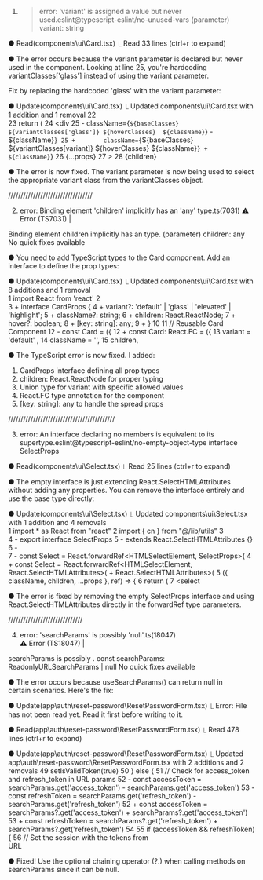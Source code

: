 1) > error: 'variant' is assigned a value but never
  used.eslint@typescript-eslint/no-unused-vars
  (parameter) variant: string

● Read(components\ui\Card.tsx)
  ⎿  Read 33 lines (ctrl+r to expand)

● The error occurs because the variant parameter is declared but never used in the component.
  Looking at line 25, you're hardcoding variantClasses['glass'] instead of using the variant
  parameter.

  Fix by replacing the hardcoded 'glass' with the variant parameter:

● Update(components\ui\Card.tsx)
  ⎿  Updated components\ui\Card.tsx with 1 addition and 1 removal
       22      
       23      return (
       24        <div 
       25 -        className={`${baseClasses} ${variantClasses['glass']} ${hoverClasses} 
     ${className}`}
          - ${className}`}
       25 +        className={`${baseClasses} ${variantClasses[variant]} ${hoverClasses} 
     ${className}`}
          + ${className}`}
       26          {...props}
       27        >
       28          {children}

● The error is now fixed. The variant parameter is now being used to select the appropriate
  variant class from the variantClasses object.


  //////////////////////////////////


2) error: Binding element 'children' implicitly has an 'any' type.ts(7031)
  ⚠ Error (TS7031)  |

  Binding element children implicitly has an
   type.
  (parameter) children: any
  No quick fixes available

● You need to add TypeScript types to the Card component. Add an interface to define the prop
  types:

● Update(components\ui\Card.tsx)
  ⎿  Updated components\ui\Card.tsx with 8 additions and 1 removal      
        1    import React from 'react'
        2    
        3 +  interface CardProps {
        4 +    variant?: 'default' | 'glass' | 'elevated' | 'highlight';
        5 +    className?: string;
        6 +    children: React.ReactNode;
        7 +    hover?: boolean;
        8 +    [key: string]: any;
        9 +  }
       10
       11    // Reusable Card Component
       12 -  const Card = ({ 
       12 +  const Card: React.FC<CardProps> = ({ 
       13      variant = 'default' ,
       14      className = '',
       15      children,

● The TypeScript error is now fixed. I added:

  1. CardProps interface defining all prop types
  2. children: React.ReactNode for proper typing
  3. Union type for variant with specific allowed values
  4. React.FC<CardProps> type annotation for the component
  5. [key: string]: any to handle the spread props


  ///////////////////////////////////////////


  3) error: An interface declaring no members is equivalent to its
  supertype.eslint@typescript-eslint/no-empty-object-type
  interface SelectProps

● Read(components\ui\Select.tsx)
  ⎿  Read 25 lines (ctrl+r to expand)

● The empty interface is just extending React.SelectHTMLAttributes<HTMLSelectElement> without
  adding any properties. You can remove the interface entirely and use the base type directly:

● Update(components\ui\Select.tsx)
  ⎿  Updated components\ui\Select.tsx with 1 addition and 4 removals        
       1    import * as React from "react"
       2    import { cn } from "@/lib/utils"
       3    
       4 -  export interface SelectProps
       5 -    extends React.SelectHTMLAttributes<HTMLSelectElement> {}
       6 -  
       7 -  const Select = React.forwardRef<HTMLSelectElement, SelectProps>(
       4 +  const Select = React.forwardRef<HTMLSelectElement, 
     React.SelectHTMLAttributes<HTMLSelectElement>>(
         + React.SelectHTMLAttributes<HTMLSelectElement>>(
       5      ({ className, children, ...props }, ref) => {
       6        return (
       7          <select

● The error is fixed by removing the empty SelectProps interface and using
  React.SelectHTMLAttributes<HTMLSelectElement> directly in the forwardRef type parameters.


  //////////////////////////////


  4) error: 'searchParams' is possibly 'null'.ts(18047)       
  ⚠ Error (TS18047)  |

  searchParams is possibly
   .
  const searchParams: ReadonlyURLSearchParams | null
  No quick fixes available

● The error occurs because useSearchParams() can return null in       
  certain scenarios. Here's the fix:

● Update(app\auth\reset-password\ResetPasswordForm.tsx)
  ⎿  Error: File has not been read yet. Read it first before
     writing to it.

● Read(app\auth\reset-password\ResetPasswordForm.tsx)
  ⎿  Read 478 lines (ctrl+r to expand)

● Update(app\auth\reset-password\ResetPasswordForm.tsx)
  ⎿  Updated app\auth\reset-password\ResetPasswordForm.tsx with 2
     additions and 2 removals
       49              setIsValidToken(true)
       50            } else {
       51              // Check for access_token and 
     refresh_token
             in URL params
       52 -            const accessToken = 
     searchParams.get('access_token')
          - searchParams.get('access_token')
       53 -            const refreshToken = 
     searchParams.get('refresh_token')
          - searchParams.get('refresh_token')
       52 +            const accessToken = 
     searchParams?.get('access_token')
          + searchParams?.get('access_token')
       53 +            const refreshToken = 
     searchParams?.get('refresh_token')
          + searchParams?.get('refresh_token')
       54
       55              if (accessToken && refreshToken) {
       56                // Set the session with the tokens from      
            URL

● Fixed! Use the optional chaining operator (?.) when calling
  methods on searchParams since it can be null.
